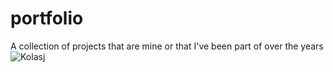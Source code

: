# portfolio
A collection of projects that are mine or that I've been part of over the years
<img src="Kolasj.jpg" alt="Kolasj">
